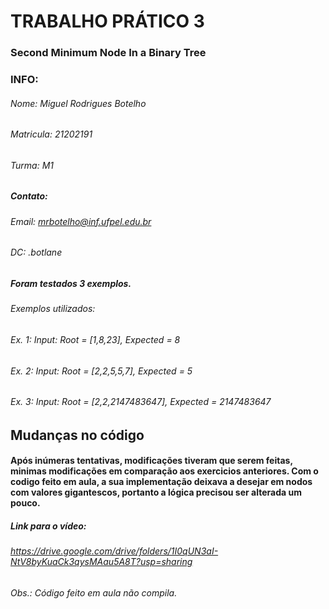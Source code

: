 # TRABALHO PRÁTICO 3
### Second Minimum Node In a Binary Tree

### INFO:
###### Nome: Miguel Rodrigues Botelho
###### Matricula: 21202191
###### Turma: M1
##### Contato:
###### Email: mrbotelho@inf.ufpel.edu.br 
###### DC: .botlane

##### Foram testados 3 exemplos.
###### Exemplos utilizados: 
###### Ex. 1: Input: Root = [1,8,23], Expected = 8
###### Ex. 2: Input: Root = [2,2,5,5,7], Expected = 5
###### Ex. 3: Input: Root = [2,2,2147483647], Expected = 2147483647

## Mudanças no código
#### Após inúmeras tentativas, modificações tiveram que serem feitas, minimas modificações em comparação aos exercicios anteriores. Com o codigo feito em aula, a sua implementação deixava a desejar em nodos com valores gigantescos, portanto a lógica precisou ser alterada um pouco.
##### Link para o vídeo:
###### <https://drive.google.com/drive/folders/1I0qUN3aI-NtV8byKuaCk3qysMAau5A8T?usp=sharing>
###### Obs.: Código feito em aula não compila. 
